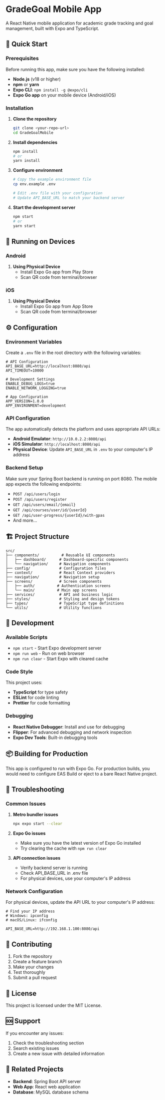 # GradeGoal Mobile App

A React Native mobile application for academic grade tracking and goal management, built with Expo and TypeScript.

## 🚀 Quick Start

### Prerequisites

Before running this app, make sure you have the following installed:

- **Node.js** (v18 or higher)
- **npm** or **yarn**
- **Expo CLI**: `npm install -g @expo/cli`
- **Expo Go app** on your mobile device (Android/iOS)

### Installation

1. **Clone the repository**
   ```bash
   git clone <your-repo-url>
   cd GradeGoalMobile
   ```

2. **Install dependencies**
   ```bash
   npm install
   # or
   yarn install
   ```

3. **Configure environment**
   ```bash
   # Copy the example environment file
   cp env.example .env
   
   # Edit .env file with your configuration
   # Update API_BASE_URL to match your backend server
   ```

4. **Start the development server**
   ```bash
   npm start
   # or
   yarn start
   ```

## 📱 Running on Devices

### Android

1. **Using Physical Device**
   - Install Expo Go app from Play Store
   - Scan QR code from terminal/browser

### iOS

1. **Using Physical Device**
   - Install Expo Go app from App Store
   - Scan QR code from terminal/browser

## ⚙️ Configuration

### Environment Variables

Create a `.env` file in the root directory with the following variables:

```env
# API Configuration
API_BASE_URL=http://localhost:8080/api
API_TIMEOUT=10000

# Development Settings
ENABLE_DEBUG_LOGS=true
ENABLE_NETWORK_LOGGING=true

# App Configuration
APP_VERSION=1.0.0
APP_ENVIRONMENT=development
```

### API Configuration

The app automatically detects the platform and uses appropriate API URLs:

- **Android Emulator**: `http://10.0.2.2:8080/api`
- **iOS Simulator**: `http://localhost:8080/api`
- **Physical Device**: Update `API_BASE_URL` in `.env` to your computer's IP address

### Backend Setup

Make sure your Spring Boot backend is running on port 8080. The mobile app expects the following endpoints:

- `POST /api/users/login`
- `POST /api/users/register`
- `GET /api/users/email/{email}`
- `GET /api/courses/user/id/{userId}`
- `GET /api/user-progress/{userId}/with-gpas`
- And more...

## 🏗️ Project Structure

```
src/
├── components/          # Reusable UI components
│   ├── dashboard/      # Dashboard-specific components
│   └── navigation/     # Navigation components
├── config/             # Configuration files
├── context/            # React Context providers
├── navigation/         # Navigation setup
├── screens/            # Screen components
│   ├── auth/          # Authentication screens
│   └── main/          # Main app screens
├── services/           # API and business logic
├── styles/             # Styling and design tokens
├── types/              # TypeScript type definitions
└── utils/              # Utility functions
```

## 🔧 Development

### Available Scripts

- `npm start` - Start Expo development server
- `npm run web` - Run on web browser
- `npm run clear` - Start Expo with cleared cache

### Code Style

This project uses:
- **TypeScript** for type safety
- **ESLint** for code linting
- **Prettier** for code formatting

### Debugging

- **React Native Debugger**: Install and use for debugging
- **Flipper**: For advanced debugging and network inspection
- **Expo Dev Tools**: Built-in debugging tools

## 📦 Building for Production

This app is configured to run with Expo Go. For production builds, you would need to configure EAS Build or eject to a bare React Native project.

## 🚨 Troubleshooting

### Common Issues

1. **Metro bundler issues**
   ```bash
   npx expo start --clear
   ```

2. **Expo Go issues**
   - Make sure you have the latest version of Expo Go installed
   - Try clearing the cache with `npm run clear`

4. **API connection issues**
   - Verify backend server is running
   - Check API_BASE_URL in .env file
   - For physical devices, use your computer's IP address

### Network Configuration

For physical devices, update the API URL to your computer's IP address:

```env
# Find your IP address
# Windows: ipconfig
# macOS/Linux: ifconfig

API_BASE_URL=http://192.168.1.100:8080/api
```

## 🤝 Contributing

1. Fork the repository
2. Create a feature branch
3. Make your changes
4. Test thoroughly
5. Submit a pull request

## 📄 License

This project is licensed under the MIT License.

## 🆘 Support

If you encounter any issues:

1. Check the troubleshooting section
2. Search existing issues
3. Create a new issue with detailed information

## 🔗 Related Projects

- **Backend**: Spring Boot API server
- **Web App**: React web application
- **Database**: MySQL database schema
